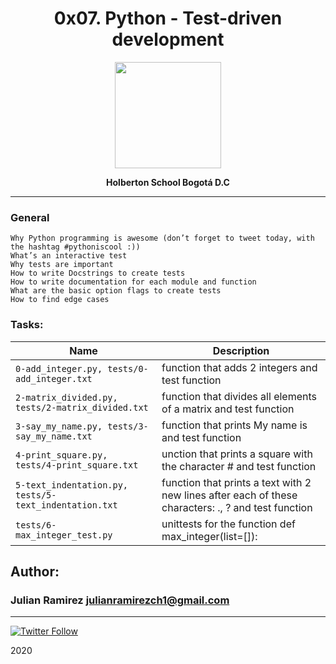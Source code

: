 
<H1 align="center"> 0x07. Python - Test-driven development </H1>

<p align="center">
   <a href="https://www.holbertonschool.com/co"><img src="https://user-images.strikinglycdn.com/res/hrscywv4p/image/upload/c_limit,fl_lossy,h_1440,w_720,f_auto,q_auto/79001/368330_619080.png" width="170" height="170"/></a>

<p align="center"> 
   <b>Holberton School Bogotá D.C</b>
                
----
<H3> General </H3>
   
    Why Python programming is awesome (don’t forget to tweet today, with the hashtag #pythoniscool :))
    What’s an interactive test
    Why tests are important
    How to write Docstrings to create tests
    How to write documentation for each module and function
    What are the basic option flags to create tests
    How to find edge cases

### Tasks:

| Name | Description                    |
| ------------- | ------------------------------ |
| `0-add_integer.py, tests/0-add_integer.txt `      | function that adds 2 integers and test function       |
| `2-matrix_divided.py, tests/2-matrix_divided.txt`   | function that divides all elements of a matrix and test function   |
| `3-say_my_name.py, tests/3-say_my_name.txt`      | function that prints My name is <first name> <last name> and test function      |
| `4-print_square.py, tests/4-print_square.txt`      | unction that prints a square with the character # and test function       |
| `5-text_indentation.py, tests/5-text_indentation.txt`      | function that prints a text with 2 new lines after each of these characters: ., ? and test function       |
| `tests/6-max_integer_test.py`      | unittests for the function def max_integer(list=[]):       |

## Author: 
### Julian Ramirez <julianramirezch1@gmail.com>
----
[![Twitter Follow](https://img.shields.io/twitter/follow/JulianR_30.svg?style=social&label=Follow)](https://twitter.com/JulianR_30)

2020